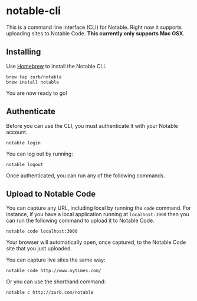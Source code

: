 # notable-cli

This is a command line interface (CLI) for Notable. Right now it supports uploading sites to Notable Code. **This currently only supports Mac OSX.**

## Installing

Use [Homebrew](http://brew.sh/) to install the Notable CLI.

```
brew tap zurb/notable
brew install notable
```

You are now ready to go!


## Authenticate

Before you can use the CLI, you must authenticate it with your Notable account.

```
notable login
```

You can log out by running:

```
notable logout
```

Once authenticated, you can run any of the following commands.

## Upload to Notable Code

You can capture any URL, including local by running the `code` command. For instance, if you have a local application running at `localhost:3000` then you can run the following command to upload it to Notable Code.

```
notable code localhost:3000
```

Your browser will automatically open, once captured, to the Notable Code site that you just uploaded.

You can capture live sites the same way:

```
notable code http://www.nytimes.com/
```

Or you can use the shorthand command:

```
notable c http://zurb.com/notable
```
